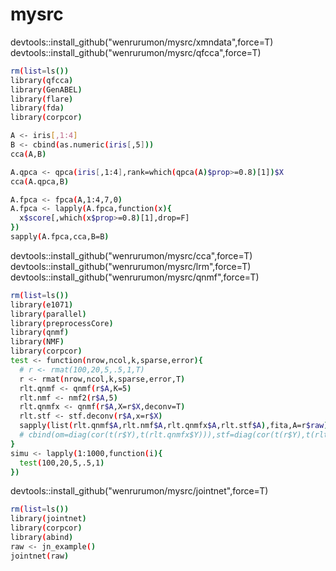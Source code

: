 # mysrc

devtools::install_github("wenrurumon/mysrc/xmndata",force=T)<br />
devtools::install_github("wenrurumon/mysrc/qfcca",force=T)<br />

```bash
rm(list=ls())
library(qfcca)
library(GenABEL)
library(flare)
library(fda)
library(corpcor)

A <- iris[,1:4]
B <- cbind(as.numeric(iris[,5]))
cca(A,B)

A.qpca <- qpca(iris[,1:4],rank=which(qpca(A)$prop>=0.8)[1])$X
cca(A.qpca,B)

A.fpca <- fpca(A,1:4,7,0)
A.fpca <- lapply(A.fpca,function(x){
  x$score[,which(x$prop>=0.8)[1],drop=F]
})
sapply(A.fpca,cca,B=B)
```

devtools::install_github("wenrurumon/mysrc/cca",force=T)<br />
devtools::install_github("wenrurumon/mysrc/lrm",force=T)<br />
devtools::install_github("wenrurumon/mysrc/qnmf",force=T)<br />


```bash
rm(list=ls())
library(e1071)
library(parallel)
library(preprocessCore)
library(qnmf)
library(NMF)
library(corpcor)
test <- function(nrow,ncol,k,sparse,error){
  # r <- rmat(100,20,5,.5,1,T)
  r <- rmat(nrow,ncol,k,sparse,error,T)
  rlt.qnmf <- qnmf(r$A,K=5)
  rlt.nmf <- nmf2(r$A,5)
  rlt.qnmfx <- qnmf(r$A,X=r$X,deconv=T)
  rlt.stf <- stf.deconv(r$A,x=r$X)
  sapply(list(rlt.qnmf$A,rlt.nmf$A,rlt.qnmfx$A,rlt.stf$A),fita,A=r$raw)
  # cbind(om=diag(cor(t(r$Y),t(rlt.qnmfx$Y))),stf=diag(cor(t(r$Y),t(rlt.stf$Y))))
}
simu <- lapply(1:1000,function(i){
  test(100,20,5,.5,1)
})
```

devtools::install_github("wenrurumon/mysrc/jointnet",force=T)<br />

```bash
rm(list=ls())
library(jointnet)
library(corpcor)
library(abind)
raw <- jn_example()
jointnet(raw)
```


